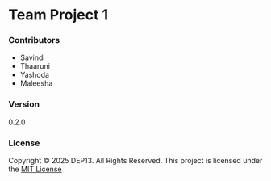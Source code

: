 # Team Project 1

### Contributors
- Savindi 
- Thaaruni
- Yashoda
- Maleesha

### Version
0.2.0

### License
Copyright &copy; 2025 DEP13. All Rights Reserved. 
This project is licensed under the [MIT License](LICENSE.txt)
